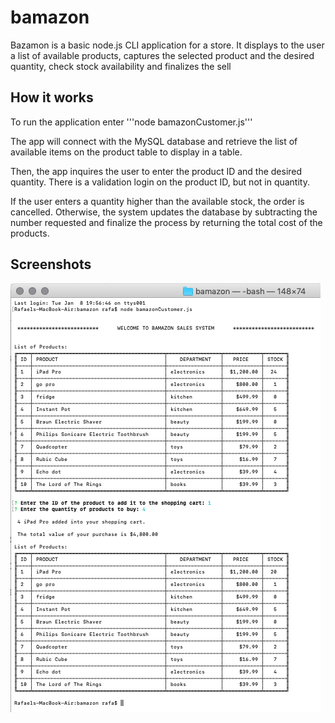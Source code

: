 # bamazon

Bazamon is a basic node.js CLI application for a store. It displays to the user a list of available products, captures the selected product and the desired quantity, check stock availability and finalizes the sell

## How it works

To run the application enter '''node bamazonCustomer.js'''

The app will connect with the MySQL database and retrieve the list of available items on the product table to display in a table. 

Then, the app inquires the user to enter the product ID and the desired quantity. There is a validation login on the product ID, but not in quantity.

If the user enters a quantity higher than the available stock, the order is cancelled. Otherwise, the system updates the database by subtracting the number requested and finalize the process by returning the total cost of the products.

## Screenshots

![Screenshots](./Bamazon.png)